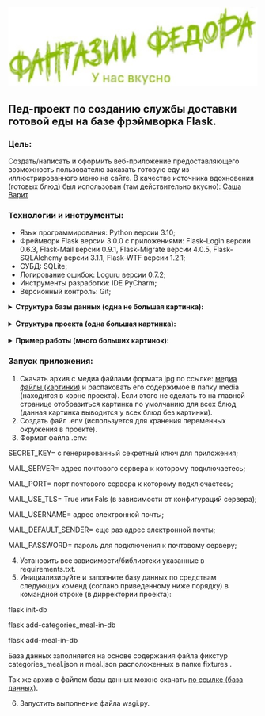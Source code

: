 ![logo for git](/images_for_design_project_on_github/logo-for-git.jpg "logo for git") 

## Пед-проект по созданию службы доставки готовой еды на базе фрэймворка Flask.

### Цель:

Создать/написать и оформить веб-приложение предоставляющего возможность пользователю 
заказать готовую еду из иллюстрированного меню на сайте.
В качестве источника вдохновения (готовых блюд) был использован (там действительно вкусно): 
<a href="https://www.edatomsk.ru/">Саша Варит</a>

### Технологии и инструменты:

- Язык программирования: Python версии 3.10;
- Фреймворк Flask версии 3.0.0 с приложениями: 
Flask-Login версии 0.6.3, Flask-Mail версии 0.9.1, 
Flask-Migrate версии 4.0.5, Flask-SQLAlchemy версии 3.1.1, 
Flask-WTF версии 1.2.1;
- СУБД: SQLite;
- Логирование ошибок: Loguru версии 0.7.2;
- Инструменты разработки: IDE PyCharm;
- Версионный контроль: Git;

<details><summary><strong>Структура базы данных (одна не большая картинка):</strong></summary>

#### Корзина покупок реализована в сессии пользователя !

![database_structure](/images_for_design_project_on_github/database_structure.jpg "database_structure") 

</details>

<br>

<details><summary><strong>Структура проекта (одна большая картинка):</strong></summary>

![project_structure](/images_for_design_project_on_github/project_structure.jpg "project_structure") 

</details>

<br>

<details><summary><strong>Пример работы (много больших картинок):</strong></summary>

### index:

![index](/images_for_design_project_on_github/index.jpg "index")

### personal_account:

![personal_account](/images_for_design_project_on_github/personal_account.jpg "personal_account")

### order_history:

![order_history](/images_for_design_project_on_github/order_history.jpg "order_history")

### shopping_cart_user:

![shopping_cart_user](/images_for_design_project_on_github/shopping_cart_user.jpg "shopping_cart_user")

### user_registration:

![user_registration](/images_for_design_project_on_github/user_registration.jpg "user_registration")

### log_in_account:

![log_in_account](/images_for_design_project_on_github/log_in_account.jpg "log_in_account")

### forget_password_enter_email:

![log_in_account](/images_for_design_project_on_github/forget_password_enter_email.jpg "forget_password_enter_email")

### terms_of_delivery:

![terms_delivery](/images_for_design_project_on_github/terms_delivery.jpg "terms_delivery")

### contacts:

![contacts](/images_for_design_project_on_github/contacts.jpg "contacts")

</details>

### Запуск приложения:

1. Скачать архив с медиа файлами формата jpg по ссылке: 
<a href="https://disk.yandex.ru/d/zlikP0QHqR5d3w">медиа файлы (картинки)</a> 
и раcпаковать его содержимое в папку media (находится в корне проекта).
Если этого не сделать то на главной странице отобразиться картинка по умолчанию для 
всех блюд (данная картинка выводится у всех блюд без картинки).
2. Создать файл .env (используется для хранения переменных окружения 
в проекте).
3. Формат файла .env:

SECRET_KEY= с генерированный секретный ключ для приложения;

MAIL_SERVER= адрес почтового сервера к которому подключаетесь;

MAIL_PORT= порт почтового сервера к которому подключаетесь;

MAIL_USE_TLS= True или Fals (в зависимости от конфигураций сервера);

MAIL_USERNAME= адрес электронной почты;

MAIL_DEFAULT_SENDER= еще раз адрес электронной почты;

MAIL_PASSWORD= пароль для подключения к почтовому серверу;

4. Установить все зависимости/библиотеки указанные в requirements.txt.
5. Инициализируйте и заполните базу данных по средствам следующих коменд 
(соглано приведенному ниже порядку) в командной строке (в дирректории проекта):

flask init-db

flask add-categories_meal-in-db

flask add-meal-in-db

База данных заполняется на основе содержания файла фикстур categories_meal.json 
и meal.json расположенных в папке fixtures .

Так же архив с файлом базы данных можно скачать 
<a href="https://disk.yandex.ru/d/LZx_ORzc2kGu3w">по ссылке (база данных)</a>.

6. Запустить выполнение файла wsgi.py.